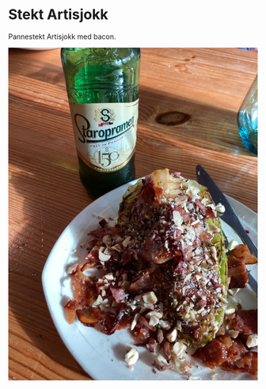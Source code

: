 # Stekt Artisjokk

Pannestekt Artisjokk med bacon.


![Stekt Artisjokk med bacon, servert med øl](Mat.jpg)
